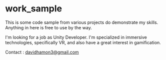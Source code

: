 # work_sample
This is some code sample from various projects do demonstrate my skills. Anything in here is free to use by the way.

I'm looking for a job as Unity Developer. I'm specialized in immersive technologies, specifically VR, and also have a great interest in gamification.

Contact : davidhamon3@gmail.com
